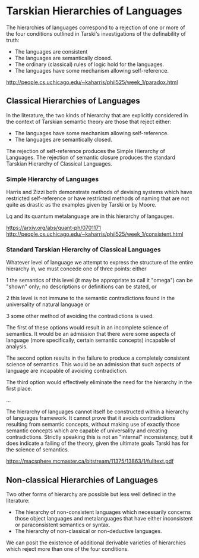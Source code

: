 # Tarskian Hierarchies of Languages
The hierarchies of languages correspond to a rejection of one or more of the four conditions outlined in Tarski's investigations of the definability of truth:
* The languages are consistent
* The languages are semantically closed.
* The ordinary (classical) rules of logic hold for the languages.
* The languages have some mechanism allowing self-reference.

http://people.cs.uchicago.edu/~kaharris/phil525/week_1/paradox.html

## Classical Hierarchies of Languages
In the literature, the two kinds of hierarchy that are explicitly considered in the context of Tarskian semantic theory are those that reject either:
* The languages have some mechanism allowing self-reference.
* The languages are semantically closed.

The rejection of self-reference produces the Simple Hierarchy of Languages.
The rejection of semantic closure produces the standard Tarskian Hierarchy of Classical Languages.

### Simple Hierarchy of Languages
Harris and Zizzi both demonstrate methods of devising systems which have restricted self-reference or have restricted methods of naming that are not quite as drastic as the examples given by Tarski or by Moore.

Lq and its quantum metalanguage are in this hierarchy of langauges.

https://arxiv.org/abs/quant-ph/0701171
http://people.cs.uchicago.edu/~kaharris/phil525/week_1/consistent.html

### Standard Tarskian Hierarchy of Classical Languages
Whatever level of language we attempt to express the structure of the entire hierarchy in, we must concede one of three points: either 

1 the semantics of this level (it may be appropriate to call it "omega") can be "shown" only; no descriptions or definitions can be stated, or 

2 this level is not immune to the semantic contradictions found in the universality of natural language or 

3 some other method of avoiding the contradictions is used.


The first of these options would result in an incomplete science of semantics. It would be an admission that there were some aspects of language (more specifically, certain semantic concepts) incapable of analysis. 

The second option results in the failure to produce a completely consistent science of semantics. This would be an admission that such aspects of language are incapable of avoiding contradiction. 

The third option would effectively eliminate the need for the hierarchy in the first place.

...

The hierarchy of languages cannot itself be constructed within a hierarchy of languages framework.
It cannot prove that it avoids contradictions resulting from semantic concepts, without making use of exactly those semantic concepts which are capable of universality and creating contradictions. Strictly speaking this is not an "internal" inconsistency, but it does indicate a failing of the theory, given the ultimate goals Tarski has for the science of semantics.

https://macsphere.mcmaster.ca/bitstream/11375/13863/1/fulltext.pdf

## Non-classical Hierarchies of Languages
Two other forms of hierarchy are possible but less well defined in the literature:

* The hierarchy of non-consistent languages which necessarily concerns those object languages and metalanguages that have either inconsistent or paraconsistent semantics or syntax.
* The hierarchy of non-classical or non-deductive languages.

We can posit the existence of additional derivable varieties of hierarchies which reject more than one of the four conditions.
